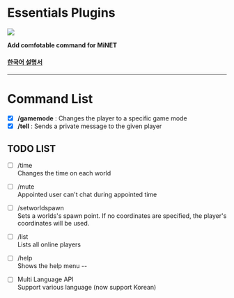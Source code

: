 Essentials Plugins
========
<img src="http://i.imgur.com/fHQg8ZP.jpg" />

__Add comfotable command for MiNET__

#### [한국어 설명서](https://github.com/PIEA/Essentials/blob/master/README_kor.md#essentials)


----------

Command List
======
- [x] __/gamemode__ : Changes the player to a specific game mode
- [x] __/tell__ : Sends a private message to the given player

TODO LIST
--
- [ ] /time
<br>Changes the time on each world

- [ ] /mute
<br>Appointed user can't chat during appointed time

- [ ] /setworldspawn
<br>Sets a worlds's spawn point. If no coordinates are specified, the player's coordinates will be used.

- [ ] /list
<br>Lists all online players

- [ ] /help
<br>Shows the help menu
--
- [ ] Multi Language API
<br>Support various language (now support Korean)
